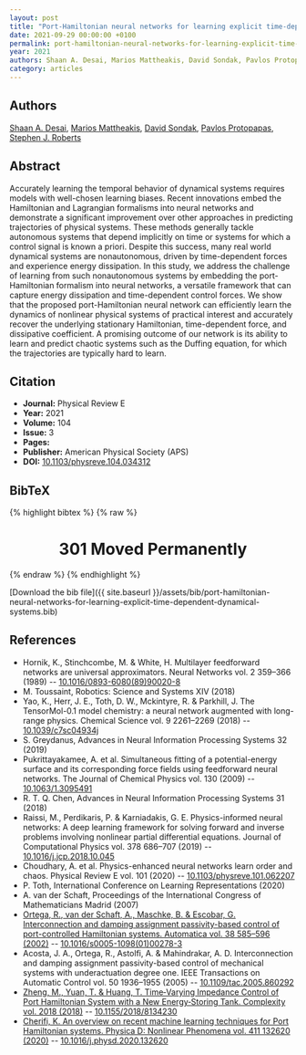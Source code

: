 ```yaml
---
layout: post
title: "Port-Hamiltonian neural networks for learning explicit time-dependent dynamical systems"
date: 2021-09-29 00:00:00 +0100
permalink: port-hamiltonian-neural-networks-for-learning-explicit-time-dependent-dynamical-systems
year: 2021
authors: Shaan A. Desai, Marios Mattheakis, David Sondak, Pavlos Protopapas, Stephen J. Roberts
category: articles
---
```

 
## Authors
[Shaan A. Desai](authors/shaan-a-desai), [Marios Mattheakis](authors/marios-mattheakis), [David Sondak](authors/david-sondak), [Pavlos Protopapas](authors/pavlos-protopapas), [Stephen J. Roberts](authors/stephen-j-roberts)
 
## Abstract
Accurately learning the temporal behavior of dynamical systems requires models with well-chosen learning biases. Recent innovations embed the Hamiltonian and Lagrangian formalisms into neural networks and demonstrate a significant improvement over other approaches in predicting trajectories of physical systems. These methods generally tackle autonomous systems that depend implicitly on time or systems for which a control signal is known a priori. Despite this success, many real world dynamical systems are nonautonomous, driven by time-dependent forces and experience energy dissipation. In this study, we address the challenge of learning from such nonautonomous systems by embedding the port-Hamiltonian formalism into neural networks, a versatile framework that can capture energy dissipation and time-dependent control forces. We show that the proposed port-Hamiltonian neural network can efficiently learn the dynamics of nonlinear physical systems of practical interest and accurately recover the underlying stationary Hamiltonian, time-dependent force, and dissipative coefficient. A promising outcome of our network is its ability to learn and predict chaotic systems such as the Duffing equation, for which the trajectories are typically hard to learn.
 
## Citation
- **Journal:** Physical Review E
- **Year:** 2021
- **Volume:** 104
- **Issue:** 3
- **Pages:** 
- **Publisher:** American Physical Society (APS)
- **DOI:** [10.1103/physreve.104.034312](https://doi.org/10.1103/physreve.104.034312)
 
## BibTeX
{% highlight bibtex %}
{% raw %}
<html>
<head><title>301 Moved Permanently</title></head>
<body>
<center><h1>301 Moved Permanently</h1></center>
</body>
</html>
{% endraw %}
{% endhighlight %}
 
[Download the bib file]({{ site.baseurl }}/assets/bib/port-hamiltonian-neural-networks-for-learning-explicit-time-dependent-dynamical-systems.bib)
 
## References
- Hornik, K., Stinchcombe, M. & White, H. Multilayer feedforward networks are universal approximators. Neural Networks vol. 2 359–366 (1989) -- [10.1016/0893-6080(89)90020-8](https://doi.org/10.1016/0893-6080(89)90020-8)
- M. Toussaint, Robotics: Science and Systems XIV (2018)
- Yao, K., Herr, J. E., Toth, D. W., Mckintyre, R. & Parkhill, J. The TensorMol-0.1 model chemistry: a neural network augmented with long-range physics. Chemical Science vol. 9 2261–2269 (2018) -- [10.1039/c7sc04934j](https://doi.org/10.1039/c7sc04934j)
- S. Greydanus, Advances in Neural Information Processing Systems 32 (2019)
- Pukrittayakamee, A. et al. Simultaneous fitting of a potential-energy surface and its corresponding force fields using feedforward neural networks. The Journal of Chemical Physics vol. 130 (2009) -- [10.1063/1.3095491](https://doi.org/10.1063/1.3095491)
- R. T. Q. Chen, Advances in Neural Information Processing Systems 31 (2018)
- Raissi, M., Perdikaris, P. & Karniadakis, G. E. Physics-informed neural networks: A deep learning framework for solving forward and inverse problems involving nonlinear partial differential equations. Journal of Computational Physics vol. 378 686–707 (2019) -- [10.1016/j.jcp.2018.10.045](https://doi.org/10.1016/j.jcp.2018.10.045)
- Choudhary, A. et al. Physics-enhanced neural networks learn order and chaos. Physical Review E vol. 101 (2020) -- [10.1103/physreve.101.062207](https://doi.org/10.1103/physreve.101.062207)
- P. Toth, International Conference on Learning Representations (2020)
- A. van der Schaft, Proceedings of the International Congress of Mathematicians Madrid (2007)
- [Ortega, R., van der Schaft, A., Maschke, B. & Escobar, G. Interconnection and damping assignment passivity-based control of port-controlled Hamiltonian systems. Automatica vol. 38 585–596 (2002)](interconnection-and-damping-assignment-passivity-based-control-of-port-controlled-hamiltonian-systems) -- [10.1016/s0005-1098(01)00278-3](https://doi.org/10.1016/s0005-1098(01)00278-3)
- Acosta, J. A., Ortega, R., Astolfi, A. & Mahindrakar, A. D. Interconnection and damping assignment passivity-based control of mechanical systems with underactuation degree one. IEEE Transactions on Automatic Control vol. 50 1936–1955 (2005) -- [10.1109/tac.2005.860292](https://doi.org/10.1109/tac.2005.860292)
- [Zheng, M., Yuan, T. & Huang, T. Time‐Varying Impedance Control of Port Hamiltonian System with a New Energy‐Storing Tank. Complexity vol. 2018 (2018)](time-varying-impedance-control-of-port-hamiltonian-system-with-a-new-energy-storing-tank) -- [10.1155/2018/8134230](https://doi.org/10.1155/2018/8134230)
- [Cherifi, K. An overview on recent machine learning techniques for Port Hamiltonian systems. Physica D: Nonlinear Phenomena vol. 411 132620 (2020)](an-overview-on-recent-machine-learning-techniques-for-port-hamiltonian-systems) -- [10.1016/j.physd.2020.132620](https://doi.org/10.1016/j.physd.2020.132620)

